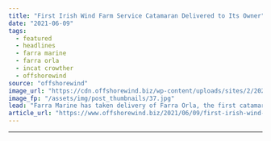 ```yaml
---
title: "First Irish Wind Farm Service Catamaran Delivered to Its Owner"
date: "2021-06-09"
tags: 
  - featured
  - headlines
  - farra marine
  - farra orla
  - incat crowther
  - offshorewind
source: "offshorewind"
image_url: "https://cdn.offshorewind.biz/wp-content/uploads/sites/2/2021/06/09121003/Incat-Crowther-_-Farra-Orla.jpg"
image_fp: "/assets/img/post_thumbnails/37.jpg"
lead: "Farra Marine has taken delivery of Farra Orla, the first catamaran wind farm service"
article_url: "https://www.offshorewind.biz/2021/06/09/first-irish-wind-farm-service-catamaran-delivered-to-its-owner/"
---
```


---
